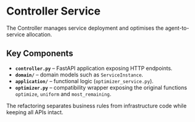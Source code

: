 # Controller Service

The Controller manages service deployment and optimises the
agent-to-service allocation.

## Key Components

- **`controller.py`** – FastAPI application exposing HTTP endpoints.
- **`domain/`** – domain models such as `ServiceInstance`.
- **`application/`** – functional logic (`optimizer_service.py`).
- **`optimizer.py`** – compatibility wrapper exposing the original functions
  `optimize`, `uniform` and `most_remaining`.

The refactoring separates business rules from infrastructure code while keeping
all APIs intact.
